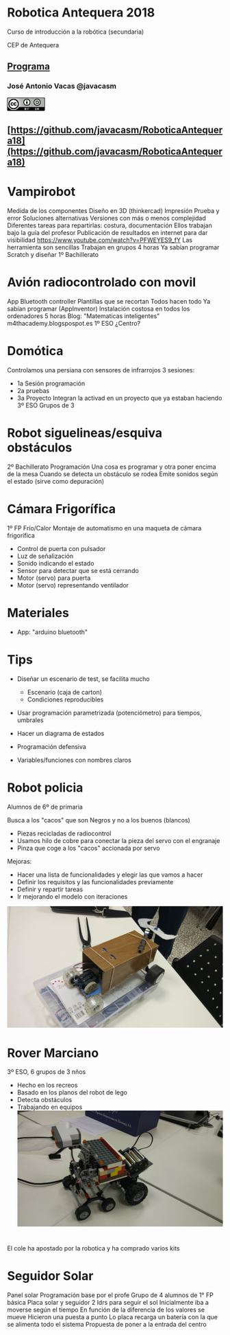 # Robotica Antequera 2018

Curso de introducción a la robótica (secundaria)

CEP de Antequera

## [Programa](./README.md)

### José Antonio Vacas @javacasm

![cc](./images/CCbySQ_88x31.png)

## [https://github.com/javacasm/RoboticaAntequera18](https://github.com/javacasm/RoboticaAntequera18)

# Vampirobot

Medida de los componentes
Diseño en 3D (thinkercad)
Impresión
Prueba y error
Soluciones alternativas
Versiones con más o menos complejidad
Diferentes tareas para repartirlas: costura, documentación
Ellos trabajan bajo la guía del profesor
Publicación de resultados en internet para dar visibilidad https://www.youtube.com/watch?v=PFWEYES9_fY
Las herramienta son sencillas
Trabajan en grupos
4 horas
Ya sabían programar Scratch y diseñar
1º Bachillerato

# Avión radiocontrolado con movil

App Bluetooth controller
Plantillas que se recortan
Todos hacen todo
Ya sabían programar (AppInventor)
Instalación costosa en todos los ordenadores
5 horas
Blog: "Matematicas inteligentes" m4thacademy.blogspospot.es
1º ESO
¿Centro?

# Domótica
Controlamos una persiana con sensores de infrarrojos
3 sesiones:
* 1a Sesión programación
* 2a pruebas
* 3a Proyecto
Integran la activad en un proyecto que ya estaban haciendo
3º ESO
Grupos de 3

# Robot siguelineas/esquiva obstáculos
2º Bachillerato
Programación
Una cosa es programar y otra poner encima de la mesa
Cuando se detecta un obstáculo se rodea
Emite sonidos según el estado (sirve como depuración)

# Cámara Frigorífica
1º FP Frío/Calor
Montaje de automatismo en una maqueta de cámara frigorífica
* Control de puerta con pulsador
* Luz de señalización
* Sonido indicando el estado
* Sensor para detectar que se está cerrando
* Motor (servo) para puerta
* Motor (servo) representando ventilador


# Materiales
* App: "arduino bluetooth"

# Tips
* Diseñar un escenario de test, se facilita mucho
	* Escenario (caja de carton)
	* Condiciones reproducibles

* Usar programación parametrizada (potenciómetro) para tiempos, umbrales
* Hacer un diagrama de estados
* Programación defensiva
* Variables/funciones con nombres claros



# Robot policia

Alumnos de 6º de primaria

Busca a los "cacos" que son Negros y no a los buenos (blancos)


* Piezas recicladas de radiocontrol
* Usamos hilo de cobre para conectar la pieza del servo con el engranaje
* Pinza que coge a los "cacos" accionada por servo


Mejoras:
* Hacer una lista de funcionalidades y elegir las que vamos a hacer
* Definir los requisitos y las funcionalidades previamente
* Definir y repartir tareas
* Ir mejorando el modelo con iteraciones

![rover marciano](./images/RobotPolicia.jpg)

# Rover Marciano

3º ESO, 6 grupos de 3 nños

* Hecho en los recreos
* Basado en los planos del robot de lego
* Detecta obstáculos
* Trabajando en equipos
![rover marciano](./images/RoverMarciano.jpg)

#

El cole ha apostado por la robotica y ha comprado varios kits

# Seguidor Solar

Panel solar
Programación base por el profe
Grupo de 4 alumnos de 1° FP básica
Placa solar y seguidor
2 ldrs para seguir el sol
Inicialmente iba a moverse según el tiempo
En función de la diferencia de los valores se mueve
Hicieron una puesta a punto
Lo placa recarga un batería con la que se alimenta todo el sistema
Propuesta de poner a la entrada del centro
